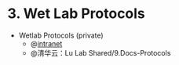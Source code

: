 # 3. Wet Lab Protocols

* Wetlab Protocols (private)
  * @[intranet  ](https://app.gitbook.com/@lulab/s/intranet/wet-lab/wetlab_protocol) 
  * @清华云：Lu Lab Shared/9.Docs-Protocols 
